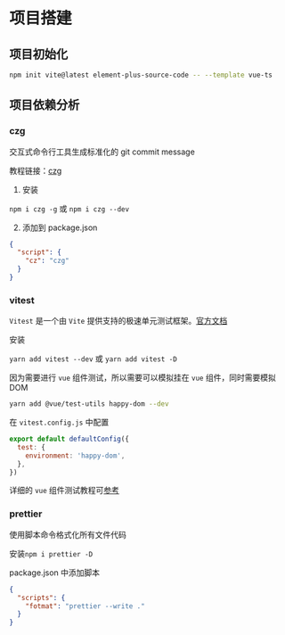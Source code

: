 # 项目搭建

## 项目初始化

```bash
npm init vite@latest element-plus-source-code -- --template vue-ts
```

## 项目依赖分析

### czg

交互式命令行工具生成标准化的 git commit message

教程链接：[czg](https://cz-git.qbb.sh/zh/cli/install)

1. 安装

`npm i czg -g` 或 `npm i czg --dev`

2. 添加到 package.json

```json
{
  "script": {
    "cz": "czg"
  }
}
```

### vitest

`Vitest` 是一个由 `Vite` 提供支持的极速单元测试框架。[官方文档](https://cn.vitest.dev/guide/)

安装

`yarn add vitest --dev` 或 `yarn add vitest -D`

因为需要进行 `vue` 组件测试，所以需要可以模拟挂在 `vue` 组件，同时需要模拟 DOM

```bash
yarn add @vue/test-utils happy-dom --dev
```

在 `vitest.config.js` 中配置

```js
export default defaultConfig({
  test: {
    environment: 'happy-dom',
  },
})
```

详细的 `vue` 组件测试教程可[参考](https://juejin.cn/post/7129667747134308389#heading-11)

### prettier

使用脚本命令格式化所有文件代码

安装`npm i prettier -D`

package.json 中添加脚本

```json
{
  "scripts": {
    "fotmat": "prettier --write ."
  }
}
```
